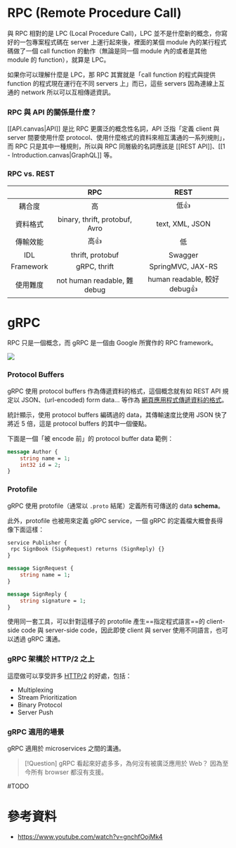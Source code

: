 # RPC (Remote Procedure Call)

與 RPC 相對的是 LPC (Local Procedure Call)，LPC 並不是什麼新的概念，你寫好的一包專案程式碼在 server 上運行起來後，裡面的某個 module 內的某行程式碼做了一個 call function 的動作（無論是同一個 module 內的或者是其他 module 的 function），就算是 LPC。

如果你可以理解什麼是 LPC，那 RPC 其實就是「call function 的程式與提供 function 的程式現在運行在不同 servers 上」而已，這些 servers 因為連線上互通的 network 所以可以互相傳遞資訊。

### RPC 與 API 的關係是什麼？

[[API.canvas|API]] 是比 RPC 更廣泛的概念性名詞，API 泛指「定義 client 與 server 間要使用什麼 protocol、使用什麼格式的資料來相互溝通的一系列規則」，而 RPC 只是其中一種規則，所以與 RPC 同層級的名詞應該是 [[REST API]]、[[1 - Introduction.canvas|GraphQL]] 等。

### RPC vs. REST

| |RPC|REST|
|:-:|:-:|:-:|
|耦合度|高|低👍|
|資料格式|binary, thrift, protobuf, Avro|text, XML, JSON|
|傳輸效能|高👍|低|
|IDL|thrift, protobuf|Swagger|
|Framework|gRPC, thrift|SpringMVC, JAX-RS|
|使用難度|not human readable, 難 debug|human readable, 較好 debug👍|

# gRPC

RPC 只是一個概念，而 gRPC 是一個由 Google 所實作的 RPC framework。

![](<https://raw.githubusercontent.com/Jamison-Chen/KM-software/master/img/grpc.jpg>)

### Protocol Buffers

gRPC 使用 protocol buffers 作為傳遞資料的格式，這個概念就有如 REST API 規定以 JSON、(url-encoded) form data… 等作為 [網頁應用程式傳遞資料的格式](</Web Development/網頁應用程式傳遞資料的格式.md>)。

統計顯示，使用 protocol buffers 編碼過的 data，其傳輸速度比使用 JSON 快了將近 5 倍，這是 protocol buffers 的其中一個優點。

下面是一個「被 encode 前」的 protocol buffer data 範例：

```protobuf
message Author {
    string name = 1;
    int32 id = 2;
}
```

### Protofile

gRPC 使用 protofile（通常以 `.proto` 結尾）定義所有可傳送的 data **schema**。

此外，protofile 也被用來定義 gRPC service，一個 gRPC 的定義檔大概會長得像下面這樣：

```protobuf
service Publisher {
 rpc SignBook (SignRequest) returns (SignReply) {}
}

message SignRequest {
    string name = 1;
}

message SignReply {
    string signature = 1;
}
```

使用同一套工具，可以針對這樣子的 protofile 產生==指定程式語言==的 client-side code 與 server-side code，因此即使 client 與 server 使用不同語言，也可以透過 gRPC 溝通。

### gRPC 架構於 HTTP/2 之上

這麼做可以享受許多 [HTTP/2](</Network/HTTP1.1, HTTP2 & HTTP3.md#HTTP 與 HTTP/2>) 的好處，包括：

- Multiplexing
- Stream Prioritization
- Binary Protocol
- Server Push

### gRPC 適用的場景

gRPC 適用於 microservices 之間的溝通。

>[!Question] gRPC 看起來好處多多，為何沒有被廣泛應用於 Web？
>因為至今所有 browser 都沒有支援。

#TODO 

# 參考資料

- <https://www.youtube.com/watch?v=gnchfOojMk4>
